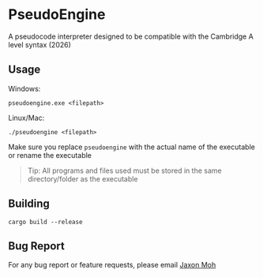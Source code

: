 # PseudoEngine
A pseudocode interpreter designed to be compatible with the Cambridge A level syntax (2026)

## Usage
Windows:
```
pseudoengine.exe <filepath>
```
Linux/Mac:
```
./pseudoengine <filepath>
```

Make sure you replace `pseudoengine` with the actual name of the executable or rename the executable

> Tip:
> All programs and files used must be stored in the same directory/folder as the executable


## Building
```
cargo build --release
```

## Bug Report
For any bug report or feature requests, please email [Jaxon Moh](mailto:jaxonmoh05@gmail.com?subject=[PseudoEngine])
